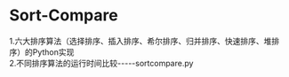 # Sort-Compare

1.六大排序算法（选择排序、插入排序、希尔排序、归并排序、快速排序、堆排序）的Python实现\
2.不同排序算法的运行时间比较-----sortcompare.py
